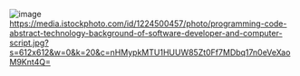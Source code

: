 ![image](https://github.com/Sarojshah1/Sarojshah1/assets/87790861/1db21965-4d9e-403d-86dc-f6d5cf36f2a5)https://media.istockphoto.com/id/1224500457/photo/programming-code-abstract-technology-background-of-software-developer-and-computer-script.jpg?s=612x612&w=0&k=20&c=nHMypkMTU1HUUW85Zt0Ff7MDbq17n0eVeXaoM9Knt4Q=
